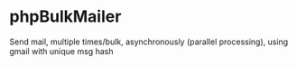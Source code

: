 # phpBulkMailer
Send mail, multiple times/bulk, asynchronously (parallel processing), using gmail with unique msg hash
